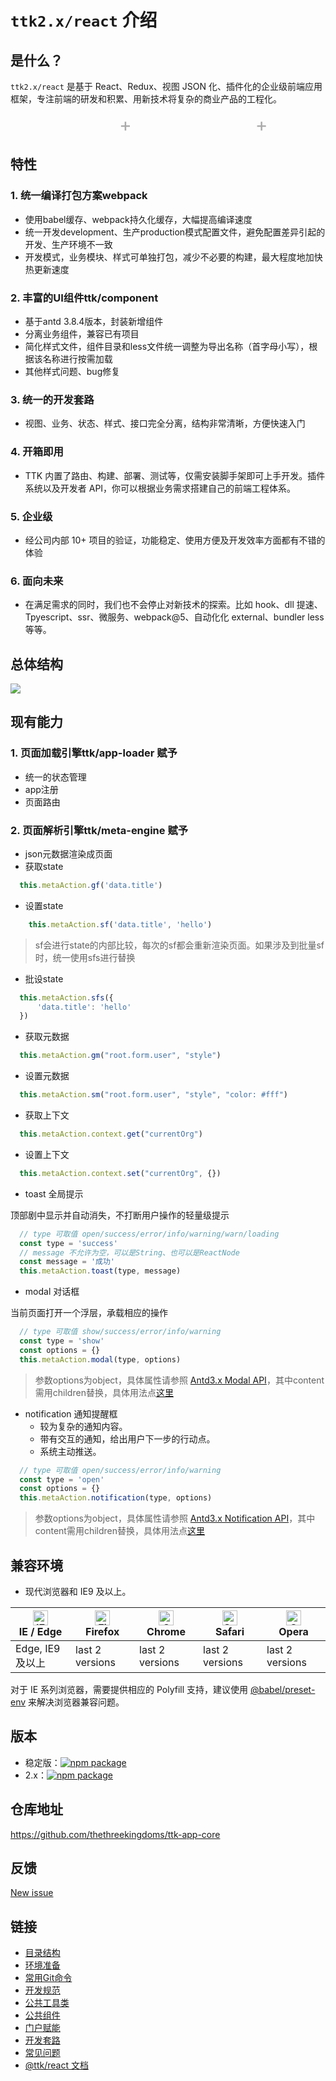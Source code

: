 # `ttk2.x/react` 介绍

## 是什么？

`ttk2.x/react` 是基于 React、Redux、视图 JSON 化、插件化的企业级前端应用框架，专注前端的研发和积累、用新技术将复杂的商业产品的工程化。

<div class="pic-plus">

  <img width="150" :src="$withBase('/react.svg')"/>
  <span>+</span>
  <img width="150" :src="$withBase('/redux.png')"/>
  <span>+</span>
  <img width="150" :src="$withBase('/json.jpeg')"/>

</div>

<style>
.pic-plus > * {
  display: inline-block !important; 
  vertical-align: middle; 
}
.pic-plus span {
  margin: 0 20px; 
  color: #aaa; 
  font-size: 30px; 
}
</style>

## 特性

### 1. 统一编译打包方案webpack

* 使用babel缓存、webpack持久化缓存，大幅提高编译速度
* 统一开发development、生产production模式配置文件，避免配置差异引起的开发、生产环境不一致
* 开发模式，业务模块、样式可单独打包，减少不必要的构建，最大程度地加快热更新速度

### 2. 丰富的UI组件ttk/component

* 基于antd 3.8.4版本，封装新增组件
* 分离业务组件，兼容已有项目
* 简化样式文件，组件目录和less文件统一调整为导出名称（首字母小写），根据该名称进行按需加载
* 其他样式问题、bug修复

 

### 3. 统一的开发套路

* 视图、业务、状态、样式、接口完全分离，结构非常清晰，方便快速入门

### 4. 开箱即用

* TTK 内置了路由、构建、部署、测试等，仅需安装脚手架即可上手开发。插件系统以及开发者 API，你可以根据业务需求搭建自己的前端工程体系。

### 5. 企业级

* 经公司内部 10+ 项目的验证，功能稳定、使用方便及开发效率方面都有不错的体验

### 6. 面向未来

* 在满足需求的同时，我们也不会停止对新技术的探索。比如 hook、dll 提速、Tpyescript、ssr、微服务、webpack@5、自动化化 external、bundler less 等等。

## 总体结构

![](./assets/ttk2.x.react.jpeg)

## 现有能力

### 1. 页面加载引擎ttk/app-loader 赋予

  + 统一的状态管理
  + app注册
  + 页面路由

### 2. 页面解析引擎ttk/meta-engine 赋予

  + json元数据渲染成页面
  + 获取state 

``` js
  this.metaAction.gf('data.title')
```

  + 设置state 

``` js
    this.metaAction.sf('data.title', 'hello')
```

  > sf会进行state的内部比较，每次的sf都会重新渲染页面。如果涉及到批量sf时，统一使用sfs进行替换

  + 批设state 

``` js
  this.metaAction.sfs({
      'data.title': 'hello'
  })
```

  + 获取元数据 

``` js
  this.metaAction.gm("root.form.user", "style")
```

  + 设置元数据 

``` js
  this.metaAction.sm("root.form.user", "style", "color: #fff")
```

  + 获取上下文 

``` js
  this.metaAction.context.get("currentOrg")
```

  + 设置上下文 

``` js
  this.metaAction.context.set("currentOrg", {})
```

  + toast 全局提示 

  顶部剧中显示并自动消失，不打断用户操作的轻量级提示

``` js
  // type 可取值 open/success/error/info/warning/warn/loading
  const type = 'success'
  // message 不允许为空，可以是String、也可以是ReactNode
  const message = '成功'
  this.metaAction.toast(type, message)
```

  + modal 对话框

  当前页面打开一个浮层，承载相应的操作

``` js
  // type 可取值 show/success/error/info/warning
  const type = 'show'
  const options = {}
  this.metaAction.modal(type, options)
```

  > 参数options为object，具体属性请参照 [Antd3.x Modal API](https://3x.ant.design/components/modal-cn/#Modal.method())，其中content需用children替换，具体用法点[这里](./开发套路)

  + notification 通知提醒框
    - 较为复杂的通知内容。
    - 带有交互的通知，给出用户下一步的行动点。
    - 系统主动推送。

``` js
  // type 可取值 open/success/error/info/warning
  const type = 'open'
  const options = {}
  this.metaAction.notification(type, options)
```

  > 参数options为object，具体属性请参照 [Antd3.x Notification API](https://3x.ant.design/components/notification-cn/#API)，其中content需用children替换，具体用法点[这里](./开发套路)

## 兼容环境

* 现代浏览器和 IE9 及以上。

| <img :src="$withBase('/edge_48x48.png')" alt="IE / Edge" width="24px" height="24px" /></br>IE / Edge | <img :src="$withBase('/firefox_48x48.png')" alt="Firefox" width="24px" height="24px" /></br>Firefox | <img :src="$withBase('/chrome_48x48.png')" alt="Chrome" width="24px" height="24px" /></br>Chrome | <img :src="$withBase('/safari_48x48.png')" alt="Safari" width="24px" height="24px" /></br>Safari | <img :src="$withBase('/opera_48x48.png')" alt="Opera" width="24px" height="24px" /></br>Opera |
| --- | --- | --- | --- | --- |
| Edge, IE9及以上 | last 2 versions | last 2 versions | last 2 versions | last 2 versions |

对于 IE 系列浏览器，需要提供相应的 Polyfill 支持，建议使用 [@babel/preset-env](https://babeljs.io/docs/en/babel-preset-env) 来解决浏览器兼容问题。

## 版本

* 稳定版：[![npm package](https://img.shields.io/npm/v/ttk-app-core.svg?style=flat-square)](https://www.npmjs.org/package/ttk-app-core)
* 2.x：[![npm package](https://img.shields.io/badge/npm-2.1.17-green)](https://www.npmjs.org/package/ttk-app-core@2.1.17)

## 仓库地址

<https://github.com/thethreekingdoms/ttk-app-core>

## 反馈

[New issue](https://github.com/thethreekingdoms/ttk-app-core/issues)

## 链接

* [目录结构](./目录结构)
* [环境准备](./环境准备)
* [常用Git命令](./常用Git命令)
* [开发规范](./开发规范)
* [公共工具类](./公共工具类)
* [公共组件](./公共组件)
* [门户赋能](./门户赋能)
* [开发套路](./开发套路)
* [常见问题](./常见问题)
* [@ttk/react 文档](/@ttk/react/)
